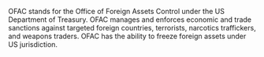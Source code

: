 OFAC stands for the Office of Foreign Assets Control under the US Department of Treasury. OFAC manages and enforces economic and trade sanctions against targeted foreign countries, terrorists, narcotics traffickers, and weapons traders. OFAC has the ability to freeze foreign assets under US jurisdiction.
